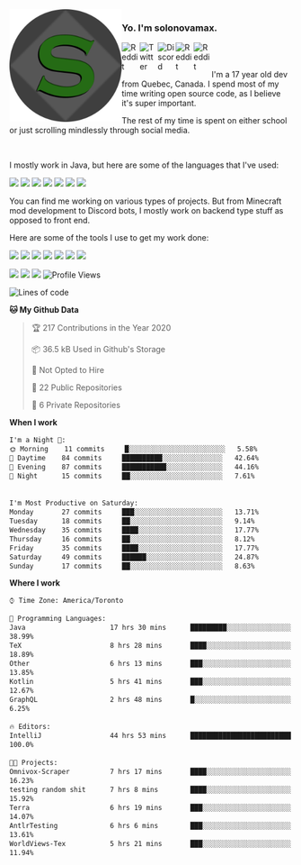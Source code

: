 <img align="left" alt="Avatar" width="200px" src="https://raw.githubusercontent.com/solonovamax/solonovamax/main/solonovamax-circle.png" />

### Yo. I'm solonovamax.

<a href="https://gitlab.com/solonovamax">
    <img align="left" alt="Reddit" width="32px" src="https://img.icons8.com/color/2x/gitlab.png">
</a>

<a href="https://twitter.com/solonovamax">
    <img align="left" alt="Twitter" width="32px" src="https://img.icons8.com/color/2x/twitter.png">
</a>

<a href="https://discord.gg/YFSQ4cF">
    <img align="left" alt="Discord" width="32px" src="https://img.icons8.com/color/2x/discord-logo.png">
</a>

<!-- <a href="https://twitch.tv/solonovamax">
    <img align="left" alt="Twitch" width="32px" src="https://img.icons8.com/color/2x/twitch.png">
</a> -->

<a href="https://reddit.com/u/solonovamax">
    <img align="left" alt="Reddit" width="32px" src="https://img.icons8.com/color/2x/reddit.png">
</a>

<a href="https://www.youtube.com/channel/UCTxCeyGu41WfEBT8mXpjHMA">
    <img align="left" alt="Reddit" width="32px" src="https://img.icons8.com/color/2x/youtube.png">
</a>

<!-- <a href="https://open.spotify.com/user/solonovamax">
    <img align="left" alt="Spotify" width="32px" src="https://img.icons8.com/color/2x/spotify.png">
</a> -->

<br />
<br />

I'm a 17 year old dev from Quebec, Canada.
I spend most of my time writing open source code, as I believe it's super important.

The rest of my time is spent on either school or just scrolling mindlessly through social media.

<br/>

I mostly work in Java, but here are some of the languages that I've used:

<code><img height="20" src="https://img.icons8.com/color/4x/java-coffee-cup-logo.png"></code>
<code><img height="20" src="https://img.icons8.com/color/2x/javascript.png"></code>
<code><img height="20" src="https://img.icons8.com/color/2x/nodejs.png"></code>
<code><img height="20" src="https://img.icons8.com/color/2x/python.png"></code>
<code><img height="20" src="https://img.icons8.com/color/2x/html-5.png"></code>
<code><img height="20" src="https://img.icons8.com/color/2x/css3.png"></code>
<code><img height="20" src="https://img.icons8.com/color/2x/graphql.png"></code>

You can find me working on various types of projects.
But from Minecraft mod development to Discord bots, I mostly work on backend type stuff as opposed to front end.

Here are some of the tools I use to get my work done:

<code><img height="20" src="https://img.icons8.com/material/4x/intellij-idea.png"></code>
<code><img height="20" src="https://img.icons8.com/color/4x/git.png"></code>
<code><img height="20" src="https://img.icons8.com/color/4x/docker.png"></code>
<code><img height="20" src="https://img.icons8.com/color/4x/linux.png"></code>
<code><img height="20" src="https://img.icons8.com/color/4x/mongodb.png"></code>
<code><img height="20" src="https://img.icons8.com/metro/4x/mysql.png"></code>
<code><img height="20" src="https://img.icons8.com/fluent/2x/console.png"></code>

![](https://img.shields.io/badge/OS-Linux-informational?style=flat&logo=Arch%20Linux&logoColor=white&color=007ec6)
![](https://img.shields.io/badge/Editor-IntelliJ%20Idea-informational?style=flat&logo=IntelliJ%20Idea&logoColor=white&color=007ec6)
![](https://img.shields.io/badge/Main%20Language-Java-informational?style=flat&logo=Java&logoColor=white&color=007ec6)
![Profile Views](http://img.shields.io/badge/Profile%20Views-2-blue)








<!--START_SECTION:waka-->
![Lines of code](https://img.shields.io/badge/From%20Hello%20World%20I%27ve%20Written-3.9%20million%20lines%20of%20code-blue)

**🐱 My Github Data** 

> 🏆 217 Contributions in the Year 2020
 > 
> 📦 36.5 kB Used in Github's Storage 
 > 
> 🚫 Not Opted to Hire
 > 
> 📜 22 Public Repositories
 > 
> 🔑 6 Private Repositories 

**When I work** 

```text
I'm a Night 🦉: 
🌞 Morning    11 commits     █░░░░░░░░░░░░░░░░░░░░░░░░   5.58% 
🌆 Daytime    84 commits     ██████████░░░░░░░░░░░░░░░   42.64% 
🌃 Evening    87 commits     ███████████░░░░░░░░░░░░░░   44.16% 
🌙 Night      15 commits     ██░░░░░░░░░░░░░░░░░░░░░░░   7.61%


I'm Most Productive on Saturday: 
Monday       27 commits     ███░░░░░░░░░░░░░░░░░░░░░░   13.71% 
Tuesday      18 commits     ██░░░░░░░░░░░░░░░░░░░░░░░   9.14% 
Wednesday    35 commits     ████░░░░░░░░░░░░░░░░░░░░░   17.77% 
Thursday     16 commits     ██░░░░░░░░░░░░░░░░░░░░░░░   8.12% 
Friday       35 commits     ████░░░░░░░░░░░░░░░░░░░░░   17.77% 
Saturday     49 commits     ██████░░░░░░░░░░░░░░░░░░░   24.87% 
Sunday       17 commits     ██░░░░░░░░░░░░░░░░░░░░░░░   8.63%

```


**Where I work** 

```text
⌚︎ Time Zone: America/Toronto

💬 Programming Languages: 
Java                     17 hrs 30 mins      █████████░░░░░░░░░░░░░░░░   38.99% 
TeX                      8 hrs 28 mins       ████░░░░░░░░░░░░░░░░░░░░░   18.89% 
Other                    6 hrs 13 mins       ███░░░░░░░░░░░░░░░░░░░░░░   13.85% 
Kotlin                   5 hrs 41 mins       ███░░░░░░░░░░░░░░░░░░░░░░   12.67% 
GraphQL                  2 hrs 48 mins       █░░░░░░░░░░░░░░░░░░░░░░░░   6.25%

🔥 Editors: 
IntelliJ                 44 hrs 53 mins      █████████████████████████   100.0%

🐱‍💻 Projects: 
Omnivox-Scraper          7 hrs 17 mins       ████░░░░░░░░░░░░░░░░░░░░░   16.23% 
testing random shit      7 hrs 8 mins        ████░░░░░░░░░░░░░░░░░░░░░   15.92% 
Terra                    6 hrs 19 mins       ███░░░░░░░░░░░░░░░░░░░░░░   14.07% 
AntlrTesting             6 hrs 6 mins        ███░░░░░░░░░░░░░░░░░░░░░░   13.61% 
WorldViews-Tex           5 hrs 21 mins       ███░░░░░░░░░░░░░░░░░░░░░░   11.94%

```


<!--END_SECTION:waka-->

<!--
**solonovamax/solonovamax** is a ✨ _special_ ✨ repository because its `README.md` (this file) appears on your GitHub profile.

Here are some ideas to get you started:

- 🔭 I’m currently working on ...
- 🌱 I’m currently learning ...
- 👯 I’m looking to collaborate on ...
- 🤔 I’m looking for help with ...
- 💬 Ask me about ...
- 📫 How to reach me: ...
- 😄 Pronouns: ...
- ⚡ Fun fact: ...
-->
